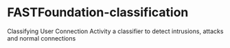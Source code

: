 # FASTFoundation-classification
Classifying User Connection Activity
a classifier to detect intrusions, attacks and normal connections
